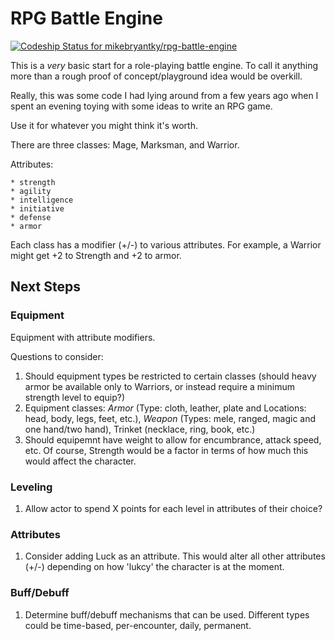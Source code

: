 # RPG Battle Engine

[![Codeship Status for mikebryantky/rpg-battle-engine](https://app.codeship.com/projects/aff7a5f0-e620-0137-084e-72596f44bac9/status?branch=master)](https://app.codeship.com/projects/373565)

This is a *very* basic start for a role-playing battle engine.  To call it anything more than a rough proof of concept/playground idea would be overkill.

Really, this was some code I had lying around from a few years ago when I spent an evening toying with some ideas to write an RPG game.

Use it for whatever you might think it's worth.

There are three classes: Mage, Marksman, and Warrior.   

Attributes:

    * strength
	* agility
	* intelligence
	* initiative
	* defense
	* armor
	
	
Each class has a modifier (+/-) to various attributes. For example, a Warrior might get +2 to Strength and +2 to armor.

## Next Steps
### Equipment 
Equipment with attribute modifiers.

Questions to consider:
1. Should equipment types be restricted to certain classes (should heavy armor be available only to Warriors, or instead require a minimum strength level to equip?)
2. Equipment classes: *Armor* (Type: cloth, leather, plate and Locations: head, body, legs, feet, etc.), *Weapon* (Types: mele, ranged, magic and one hand/two hand), Trinket (necklace, ring, book, etc.)
3. Should equipemnt have weight to allow for encumbrance, attack speed, etc.  Of course, Strength would be a factor in terms of how much this would affect the character.

### Leveling
1. Allow actor to spend X points for each level in attributes of their choice?

### Attributes
1. Consider adding Luck as an attribute. This would alter all other attributes (+/-) depending on how 'lukcy' the character is at the moment.

### Buff/Debuff
1. Determine buff/debuff mechanisms that can be used. Different types could be time-based, per-encounter, daily, permanent.

